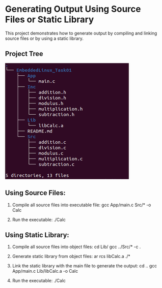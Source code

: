 # Generating Output Using Source Files or Static Library

This project demonstrates how to generate output by compiling and linking source files or by using a static library.

## Project Tree
![](Project_Tree.png)


## Using Source Files:

1. Compile all source files into executable file:
    gcc App/main.c Src/* -o Calc

2. Run the executable:
    ./Calc

## Using Static Library:

1. Compile all source files into object files:
    cd Lib/
    gcc ../Src/* -c .

2. Generate static library from object files:
    ar rcs libCalc.a ./*

3. Link the static library with the main file to generate the output:
    cd ..
    gcc App/main.c Lib/libCalc.a -o Calc
    
4. Run the executable:
    ./Calc    
